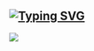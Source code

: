 ## [![Typing SVG](https://readme-typing-svg.demolab.com/?lines=Welcome+to+Solid9966+GitHube)](https://git.io/typing-svg)
<img src="https://img.shields.io/badge/Flutter-#02569B.svg?style=for-the-badge&logo=Flutter&logoColor=02569B" />


<!--
**Solid9966/Solid9966** is a ✨ _special_ ✨ repository because its `README.md` (this file) appears on your GitHub profile.
Here are some ideas to get you started:

- 🔭 I’m currently working on ...
- 🌱 I’m currently learning ...
- 👯 I’m looking to collaborate on ...
- 🤔 I’m looking for help with ...
- 💬 Ask me about ...
- 📫 How to reach me: ...
- 😄 Pronouns: ...
- ⚡ Fun fact: ...
-->
